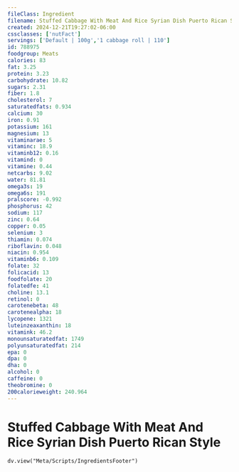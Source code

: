 ```yaml
---
fileClass: Ingredient
filename: Stuffed Cabbage With Meat And Rice Syrian Dish Puerto Rican Style
created: 2024-12-21T19:27:02-06:00
cssclasses: ['nutFact']
servings: ['Default | 100g','1 cabbage roll | 110']
id: 788975
foodgroup: Meats
calories: 83
fat: 3.25
protein: 3.23
carbohydrate: 10.82
sugars: 2.31
fiber: 1.8
cholesterol: 7
saturatedfats: 0.934
calcium: 30
iron: 0.91
potassium: 161
magnesium: 13
vitaminarae: 5
vitaminc: 18.9
vitaminb12: 0.16
vitamind: 0
vitamine: 0.44
netcarbs: 9.02
water: 81.81
omega3s: 19
omega6s: 191
pralscore: -0.992
phosphorus: 42
sodium: 117
zinc: 0.64
copper: 0.05
selenium: 3
thiamin: 0.074
riboflavin: 0.048
niacin: 0.954
vitaminb6: 0.109
folate: 32
folicacid: 13
foodfolate: 20
folatedfe: 41
choline: 13.1
retinol: 0
carotenebeta: 48
carotenealpha: 18
lycopene: 1321
luteinzeaxanthin: 18
vitamink: 46.2
monounsaturatedfat: 1749
polyunsaturatedfat: 214
epa: 0
dpa: 0
dha: 0
alcohol: 0
caffeine: 0
theobromine: 0
200calorieweight: 240.964
---
```


# Stuffed Cabbage With Meat And Rice Syrian Dish Puerto Rican Style

```dataviewjs
dv.view("Meta/Scripts/IngredientsFooter")
```